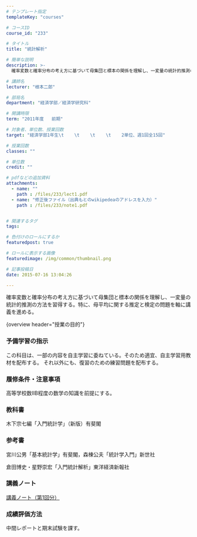 ```yaml
---
# テンプレート指定
templateKey: "courses"

# コースID
course_id: "233"

# タイトル
title: "統計解析"

# 簡単な説明
description: >-
  確率変数と確率分布の考え方に基づいて母集団と標本の関係を理解し、一変量の統計的推測の方法を習得する。特に、母平均に関する推定と検定の問題を軸に講義を進める。...

# 講師名
lecturer: "根本二郎"

# 部局名
department: "経済学部／経済学研究科"

# 開講時限
term: "2011年度	前期"

# 対象者、単位数、授業回数
target: "経済学部1年生\t    \t    \t    \t    2単位、週1回全15回"

# 授業回数
classes: ""

# 単位数
credit: ""

# pdfなどの追加資料
attachments: 
  - name: "" 
    path : /files/233/lect1.pdf
  - name: "修正後ファイル（出典もとのwikipedeaのアドレスを入力）" 
    path : /files/233/note1.pdf


# 関連するタグ
tags:

# 色付けのロールにするか
featuredpost: true

# ロールに表示する画像
featuredimage: /img/common/thumbnail.png

# 記事投稿日
date: 2015-07-16 13:04:26

---
```

確率変数と確率分布の考え方に基づいて母集団と標本の関係を理解し、一変量の統計的推測の方法を習得する。特に、母平均に関する推定と検定の問題を軸に講義を進める。


{overview header="授業の目的"} 

### 予備学習の指示

この科目は、一部の内容を自主学習に委ねている。そのため適宜、自主学習用教材を配布する。 それ以外にも、復習のための練習問題を配布する。

### 履修条件・注意事項

高等学校数IIB程度の数学の知識を前提にする。

### 教科書

木下宗七編「入門統計学」（新版）有斐閣

### 参考書

宮川公男「基本統計学」有斐閣，森棟公夫「統計学入門」新世社

倉田博史・星野崇宏「入門統計解析」東洋経済新報社

### 講義ノート


[講義ノート（第1回分）](/files/233/note1.pdf) 

### 成績評価方法

中間レポートと期末試験を課す。
